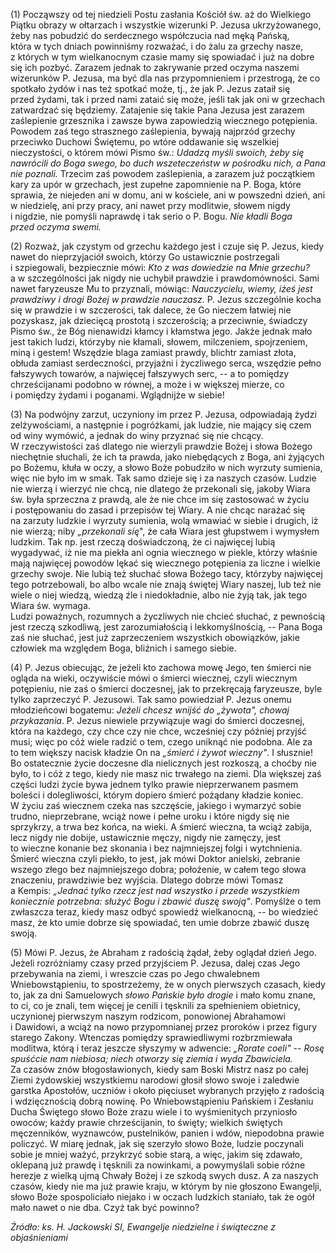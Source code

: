 
\(1\) Począwszy od tej niedzieli Postu zasłania Kościół św. aż
do Wielkiego Piątku obrazy w ołtarzach i wszystkie wizerunki P. Jezusa
ukrzyżowanego, żeby nas pobudzić do serdecznego współczucia nad męką
Pańską, która w tych dniach powinniśmy rozważać, i do żalu za grzechy
nasze, z których w tym wielkanocnym czasie mamy się spowiadać i już
na dobre się ich pozbyć. Zarazem jednak to zakrywanie przed oczyma
naszemi wizerunków P. Jezusa, ma być dla nas przypomnieniem
i przestrogą, że co spotkało żydów i nas też spotkać może, tj., że jak
P. Jezus zataił się przed żydami, tak i przed nami zataić się może,
jeśli tak jak oni w grzechach zatwardzać się będziemy. Zatajenie się
takie Pana Jezusa jest zarazem zaślepienie grzesznika i zawsze bywa
zapowiedzią wiecznego potępienia. Powodem zaś tego strasznego
zaślepienia, bywają najprzód grzechy przeciwko Duchowi Świętemu,
po wtóre oddawanie się wszelkiej nieczystości, o którem mówi Pismo św.:
*Udadzą myśli swoich, żeby się nawrócili do Boga swego, bo duch
wszeteczeństw w pośrodku nich, a Pana nie poznali.* Trzecim zaś powodem
zaślepienia, a zarazem już początkiem kary za upór w grzechach, jest
zupełne zapomnienie na P. Boga, które sprawia, że niejeden ani w domu,
ani w kościele, ani w powszedni dzień, ani w niedzielę, ani przy pracy,
ani nawet przy modlitwie, słowem nigdy i nigdzie, nie pomyśli naprawdę
i tak serio o P. Bogu. *Nie kładli Boga przed oczyma swemi.*

\(2\) Rozważ, jak czystym od grzechu każdego jest i czuje się P. Jezus,
kiedy nawet do nieprzyjaciół swoich, którzy Go ustawicznie postrzegali
i szpiegowali, bezpiecznie mówi: *Kto z was dowiedzie na Mnie grzechu?*
a w szczególności jak nigdy nie uchybił prawdzie i prawdomówności. Sami
nawet faryzeusze Mu to przyznali, mówiąc: *Nauczycielu, wiemy, iżeś jest
prawdziwy i drogi Bożej w prawdzie nauczasz.* P. Jezus szczególnie kocha
się w prawdzie i w szczerości, tak dalece, że Go nieczem łatwiej nie
pozyskasz, jak dziecięcą prostotą i szczerością; a przeciwnie, świadczy
Pismo św., że Bóg nienawidzi kłamcy i kłamstwa jego. Jakże jednak mało
jest takich ludzi, którzyby nie kłamali, słowem, milczeniem,
spojrzeniem, miną i gestem! Wszędzie blaga zamiast prawdy, blichtr
zamiast złota, obłuda zamiast serdeczności, przyjaźni i życzliwego
serca, wszędzie pełno fałszywych towarów, a najwięcej fałszywych serc,
-- a to pomiędzy chrześcijanami podobno w równej, a może i w większej
mierze, co i pomiędzy żydami i poganami. Wglądnijże w siebie!

\(3\) Na podwójny zarzut, uczyniony im przez P. Jezusa, odpowiadają
żydzi zelżywościami, a następnie i pogróżkami, jak ludzie, nie mający
się czem od winy wymówić, a jednak do winy przyznać się nie chcący.
W rzeczywistości zaś dlatego nie wierzyli prawdzie Bożej i słowa Bożego
niechętnie słuchali, że ich ta prawda, jako niebędących z Boga, ani
żyjących po Bożemu, kłuła w oczy, a słowo Boże pobudziło w nich wyrzuty
sumienia, więc nie było im w smak. Tak samo dzieje się i za naszych
czasów. Ludzie nie wierzą i wierzyć nie chcą, nie dlatego że przekonali
się, jakoby Wiara św. była sprzeczna z prawdą, ale że nie chce im się
zastosować w życiu i postępowaniu do zasad i przepisów tej Wiary. A nie
chcąc narażać się na zarzuty ludzkie i wyrzuty sumienia, wolą wmawiać
w siebie i drugich, iż nie wierzą; niby *„przekonali się*", że cała
Wiara jest głupstwem i wymysłem ludzkim. Tak np. jest rzeczą
doświadczoną, że ci najwięcej lubią wygadywać, iż nie ma piekła ani
ognia wiecznego w piekle, którzy właśnie mają najwięcej powodów lękać
się wiecznego potępienia za liczne i wielkie grzechy swoje. Nie lubią
też słuchać słowa Bożego tacy, którzyby najwięcej tego potrzebowali, bo
albo wcale nie znają świętej Wiary naszej, lub też nie wiele o niej
wiedzą, wiedzą źle i niedokładnie, albo nie żyją tak, jak tego Wiara
św. wymaga.\
Ludzi poważnych, rozumnych a życzliwych nie chcieć słuchać, z pewnością
jest rzeczą szkodliwą, jest zarozumiałością i lekkomyślnością, -- Pana
Boga zaś nie słuchać, jest już zaprzeczeniem wszystkich obowiązków,
jakie człowiek ma względem Boga, bliźnich i samego siebie.

\(4\) P. Jezus obiecując, że jeżeli kto zachowa mowę Jego, ten śmierci
nie ogląda na wieki, oczywiście mówi o śmierci wiecznej, czyli wiecznym
potępieniu, nie zaś o śmierci doczesnej, jak to przekręcają faryzeusze,
byle tylko zaprzeczyć P. Jezusowi. Tak samo powiedział P. Jezus onemu
młodzieńcowi bogatemu: *Jeżeli chcesz wnijść do „żywota", chowaj
przykazania*. P. Jezus niewiele przywiązuje wagi do śmierci doczesnej,
która na każdego, czy chce czy nie chce, wcześniej czy później przyjść
musi; więc po cóż wiele radzić o tem, czego uniknąć nie podobna. Ale za
to tem większy nacisk kładzie On na *„śmierć i żywot wieczny"*.
I słusznie! Bo ostatecznie życie doczesne dla nielicznych jest rozkoszą,
a choćby nie było, to i cóż z tego, kiedy nie masz nic trwałego
na ziemi. Dla większej zaś części ludzi życie bywa jednem tylko prawie
nieprzerwanem pasmem boleści i dolegliwości, którym dopiero śmierć
pożądany kładzie koniec. W życiu zaś wiecznem czeka nas szczęście,
jakiego i wymarzyć sobie trudno, nieprzebrane, wciąż nowe i pełne uroku
i które nigdy się nie sprzykrzy, a trwa bez końca, na wieki. A śmierć
wieczna, ta wciąż zabija, lecz nigdy nie dobije, ustawicznie męczy,
nigdy nie zamęczy, jest to wieczne konanie bez skonania i bez
najmniejszej folgi i wytchnienia. Śmierć wieczna czyli piekło, to jest,
jak mówi Doktor anielski, zebranie wszego złego bez najmniejszego dobra;
położenie, w całem tego słowa znaczeniu, prawdziwie bez wyjścia. Dlatego
dobrze mówi Tomasz a Kempis: *„Jednać tylko rzecz jest nad wszystko
i przede wszystkiem koniecznie potrzebna: służyć Bogu i zbawić duszę
swoją"*. Pomyślże o tem zwłaszcza teraz, kiedy masz odbyć spowiedź
wielkanocną, -- bo wiedzieć masz, że kto umie dobrze się spowiadać, ten
umie dobrze zbawić duszę swoją.

\(5\) Mówi P. Jezus, że Abraham z radością żądał, żeby oglądał dzień
Jego. Jeżeli rozróżniamy czasy przed przyjściem P. Jezusa, dalej czas
Jego przebywania na ziemi, i wreszcie czas po Jego chwalebnem
Wniebowstąpieniu, to spostrzeżemy, że w onych pierwszych czasach, kiedy
to, jak za dni Samuelowych *słowo Pańskie było drogie* i mało
komu znane, to ci, co je znali, tem więcej je cenili i tęsknili
za spełnieniem obietnicy, uczynionej pierwszym naszym rodzicom,
ponowionej Abrahamowi i Dawidowi, a wciąż na nowo przypomnianej przez
proroków i przez figury starego Zakony. Wtenczas pomiędzy sprawiedliwymi
rozbrzmiewała modlitwa, którą i teraz jeszcze słyszymy w adwencie:
*„Rorate coeli" -- Rosę spuśćcie nam niebiosa; niech otworzy się ziemia
i wyda Zbawiciela.* Za czasów znów błogosławionych, kiedy sam Boski
Mistrz nasz po całej Ziemi żydowskiej wszystkiemu narodowi głosił słowo
swoje i zaledwie garstka Apostołów, uczniów i około pięciuset wybranych
przyjęło z radością i wdzięcznością dobrą nowinę. Po Wniebowstąpieniu
Pańskiem i Zesłaniu Ducha Świętego słowo Boże zrazu wiele i to
wyśmienitych przyniosło owoców; każdy prawie chrześcijanin, to święty;
wielkich świętych męczenników, wyznawców, pustelników, panien i wdów,
niepodobna prawie policzyć. W miarę jednak, jak się szerzyło słowo Boże,
ludzie poczynali sobie je mniej ważyć, przykrzyć sobie starą, a więc,
jakim się zdawało, oklepaną już prawdę i tęsknili za nowinkami,
a powymyślali sobie różne herezje z wielką ujmą Chwały Bożej i ze szkodą
swych dusz. A za naszych czasów, kiedy nie ma już prawie kraju, w którym
by nie głoszono Ewangelji, słowo Boże spospoliciało niejako i w oczach
ludzkich staniało, tak że ogół mało nawet o nie dba. Czyż tak być
powinno?

*Źródło: ks. H. Jackowski SI, Ewangelje niedzielne i świąteczne z objaśnieniami*
